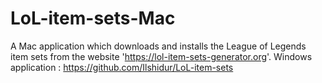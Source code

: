 # LoL-item-sets-Mac
A Mac application which downloads and installs the League of Legends item sets from the website 'https://lol-item-sets-generator.org'. Windows application : https://github.com/Ilshidur/LoL-item-sets
